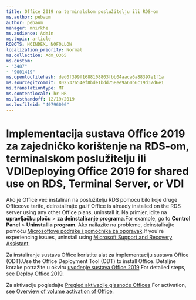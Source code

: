 ```yaml
---
title: Office 2019 na terminalskom poslužitelju ili RDS-om
ms.author: pebaum
author: pebaum
manager: mnirkhe
ms.audience: Admin
ms.topic: article
ROBOTS: NOINDEX, NOFOLLOW
localization_priority: Normal
ms.collection: Adm_O365
ms.custom:
- "3487"
- "9001419"
ms.openlocfilehash: ded0f399f1688108803fbb04aaca6a88397e1f1a
ms.sourcegitcommit: 802537a54ef8bde1bdd758ee9a60b6c19d37d6e1
ms.translationtype: MT
ms.contentlocale: hr-HR
ms.lasthandoff: 12/19/2019
ms.locfileid: "40796006"
---
```

# <a name="deploying-office-2019-for-shared-use-on-rds-terminal-server-or-vdi"></a><span data-ttu-id="cdeb9-102">Implementacija sustava Office 2019 za zajedničko korištenje na RDS-om, terminalskom poslužitelju ili VDI</span><span class="sxs-lookup"><span data-stu-id="cdeb9-102">Deploying Office 2019 for shared use on RDS, Terminal Server, or VDI</span></span>

<span data-ttu-id="cdeb9-103">Ako je Office već instaliran na poslužitelju RDS pomoću bilo koje druge Officeove tarife, deinstalirajte ga.</span><span class="sxs-lookup"><span data-stu-id="cdeb9-103">If Office is already installed on the RDS server using any other Office plans, uninstall it.</span></span> <span data-ttu-id="cdeb9-104">Na primjer, idite na **upravljačku ploču** > **za deinstaliranje programa**.</span><span class="sxs-lookup"><span data-stu-id="cdeb9-104">For example, go to **Control Panel** > **Uninstall a program**.</span></span> <span data-ttu-id="cdeb9-105">Ako nailazite na probleme, deinstalirajte pomoću [Microsoftove podrške i pomoćnika za oporavak](https://aka.ms/SARA-OfficeUninstall-Alchemy).</span><span class="sxs-lookup"><span data-stu-id="cdeb9-105">If you're experiencing issues, uninstall using [Microsoft Support and Recovery Assistant](https://aka.ms/SARA-OfficeUninstall-Alchemy).</span></span> 

<span data-ttu-id="cdeb9-106">Za instaliranje sustava Office koristite alat za implementaciju sustava Office (ODT).</span><span class="sxs-lookup"><span data-stu-id="cdeb9-106">Use the Office Deployment Tool (ODT) to install Office.</span></span> <span data-ttu-id="cdeb9-107">Detaljne korake potražite u okviru [uvođenje sustava Office 2019](https://docs.microsoft.com/deployoffice/office2019/deploy).</span><span class="sxs-lookup"><span data-stu-id="cdeb9-107">For detailed steps, see [Deploy Office 2019](https://docs.microsoft.com/deployoffice/office2019/deploy).</span></span>

<span data-ttu-id="cdeb9-108">Za aktivaciju pogledajte [Pregled aktivacije glasnoće Officea](https://docs.microsoft.com/deployoffice/vlactivation/plan-volume-activation-of-office).</span><span class="sxs-lookup"><span data-stu-id="cdeb9-108">For activation, see [Overview of volume activation of Office](https://docs.microsoft.com/deployoffice/vlactivation/plan-volume-activation-of-office).</span></span>